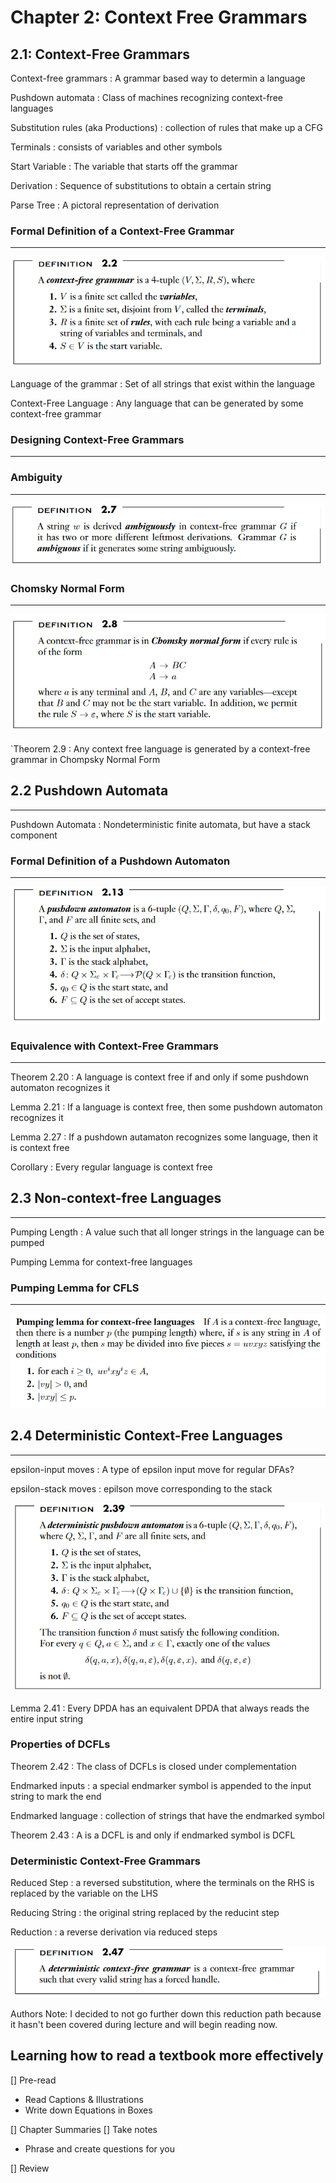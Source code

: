 # Chapter 2: Context Free Grammars

## 2.1: Context-Free Grammars

Context-free grammars
: A grammar based way to determin a language

Pushdown automata
: Class of machines recognizing context-free languages

Substitution rules (aka Productions)
: collection of rules that make up a CFG

Terminals
: consists of variables and other symbols

Start Variable
: The variable that starts off the grammar

Derivation
: Sequence of substitutions to obtain a certain string

Parse Tree
: A pictoral representation of derivation

### Formal Definition of a Context-Free Grammar

---

![Definition 2.2](img/1.PNG)

Language of the grammar
: Set of all strings that exist within the language

Context-Free Language
: Any language that can be generated by some context-free grammar

### Designing Context-Free Grammars

---

### Ambiguity

---

![Definition 2.3](img/2.PNG)

### Chomsky Normal Form

---

![Definition 2.8](img/3.PNG)

`Theorem 2.9
: Any context free language is generated by a context-free grammar in Chompsky Normal Form

## 2.2 Pushdown Automata

---

Pushdown Automata
: Nondeterministic finite automata, but have a stack component

### Formal Definition of a Pushdown Automaton

---

![Definition 2.13](img/4.PNG)

### Equivalence with Context-Free Grammars

---

Theorem 2.20
: A language is context free if and only if some pushdown automaton recognizes it

Lemma 2.21
: If a language is context free, then some pushdown automaton recognizes it

Lemma 2.27
: If a pushdown autamaton recognizes some language, then it is context free

Corollary
: Every regular language is context free

## 2.3 Non-context-free Languages

---

Pumping Length
: A value such that all longer strings in the language can be pumped

Pumping Lemma for context-free languages

### Pumping Lemma for CFLS

---

![Pumping Lemma](img/5.PNG)

## 2.4 Deterministic Context-Free Languages

---

epsilon-input moves
: A type of epsilon input move for regular DFAs?

epsilon-stack moves
: epilson move corresponding to the stack

![Deterministic PDA](img/6.PNG)

Lemma 2.41
: Every DPDA has an equivalent DPDA that always reads the entire input string

### Properties of DCFLs

Theorem 2.42
: The class of DCFLs is closed under complementation

Endmarked inputs
: a special endmarker symbol is appended to the input string to mark the end

Endmarked language
: collection of strings that have the endmarked symbol

Theorem 2.43
: A is a DCFL is and only if endmarked symbol is DCFL

### Deterministic Context-Free Grammars

Reduced Step
: a reversed substitution, where the terminals on the RHS is replaced by the variable on the LHS

Reducing String
: the original string replaced by the reducint step

Reduction
: a reverse derivation via reduced steps

![Deterministic CFG](img/7.PNG)

Authors Note: I decided to not go further down this reduction path because it hasn't been covered during lecture and will begin reading now.

## Learning how to read a textbook more effectively

[] Pre-read

- Read Captions & Illustrations
- Write down Equations in Boxes

[] Chapter Summaries
[] Take notes

- Phrase and create questions for you

[] Review
